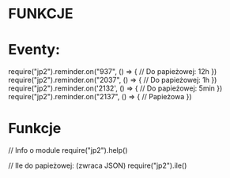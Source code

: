 # FUNKCJE
# Eventy:
require("jp2").reminder.on("937", () => {
  // Do papieżowej: 12h
})
require("jp2").reminder.on("2037", () => {
  // Do papieżowej: 1h
})
require("jp2").reminder.on('2132', () => {
  // Do papieżowej: 5min
})
require("jp2").reminder.on("2137", () => {
  // Papieżowa
})

# Funkcje
// Info o module
require("jp2").help()

// Ile do papieżowej: (zwraca JSON)
require("jp2").ile() 
